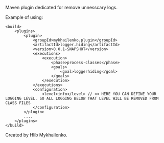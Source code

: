 Maven plugin dedicated for remove unnesscary logs.

Example of using:

 
	<build>
		<plugins>
			<plugin>
				<groupId>mykhailenko.plugin</groupId>
				<artifactId>logger.hiding</artifactId>
				<version>0.0.1-SNAPSHOT</version>
				<executions>
					<execution>
						<phase>process-classes</phase>
						<goals>
							<goal>loggerhiding</goal>
						</goals>
					</execution>
				</executions>
				<configuration>
					<level>info</level> // << HERE YOU CAN DEFINE YOUR LOGGING LEVEL. SO ALL LOGGING BELOW THAT LEVEL WILL BE REMOVED FROM CLASS FILES
				</configuration>
			</plugin>
			....
		</plugins>
	</build>




Created by Hlib Mykhailenko.
